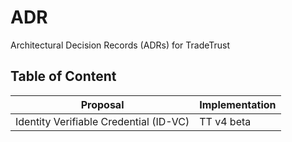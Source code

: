# ADR

Architectural Decision Records (ADRs) for TradeTrust

## Table of Content

| Proposal                               | Implementation |
| -------------------------------------- | -------------- |
| Identity Verifiable Credential (ID-VC) | TT v4 beta     |
